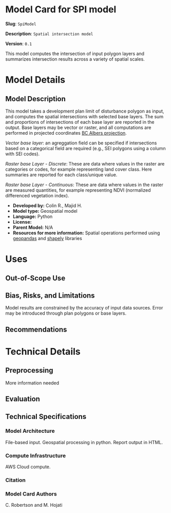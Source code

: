 # Model Card for SPI model

**Slug**: `SpiModel`

**Description**: `Spatial intersection model`

**Version**: `0.1`


<!--- Provide a quick summary of what the model is/does. [Optional] --->
This model computes the intersection of input polygon layers and summarizes intersection results across a variety of spatial scales. 

# Model Details

## Model Description

<!-- Provide a longer summary of what this model is/does. -->
This model takes a development plan limit of disturbance polygon as input, and computes the spatial intersections with selected base layers. The sum and proportions of intersections of each base layer are reported in the output. Base layers may be vector or raster, and all computations are performed in projected coordinates [BC Albers projection](https://epsg.io/3005).

*Vector base layer*: an agreggation field can be specified if intersections based on a categorical field are required (e.g., SEI polygons using a column with SEI codes).

*Raster base Layer - Discrete*: These are data where values in the raster are categories or codes, for example representing land cover class. Here summaries are reported for each class/unique value.

*Raster base Layer - Continuous*: These are data where values in the raster are measured quantities, for example representing NDVI (normalized differenced vegetation index).

- **Developed by:** Colin R., Majid H.
- **Model type:** Geospatial model
- **Language:** Python
- **License:** 
- **Parent Model:** N/A
- **Resources for more information:** Spatial operations performed using [geopandas](https://geopandas.org/en/stable/) and [shapely](https://shapely.readthedocs.io/en/stable/) libraries



# Uses

<!-- Address questions around how the model is intended to be used, including the foreseeable users of the model and those affected by the model. -->


 

## Out-of-Scope Use

<!-- This section addresses misuse, malicious use, and uses that the model will not work well for. -->
<!-- If the user enters content, print that. If not, but they enter a task in the list, use that. If neither, say "more info needed." -->



## Bias, Risks, and Limitations

<!-- This section is meant to convey both technical and sociotechnical limitations. -->

Model results are constrained by the accuracy of input data sources. Error may be introduced through plan polygons or base layers.


## Recommendations

<!-- This section is meant to convey recommendations with respect to the bias, risk, and technical limitations. -->


# Technical Details


## Preprocessing

More information needed


 
## Evaluation

<!-- This section describes the evaluation protocols and provides the results. -->


## Technical Specifications

### Model Architecture

File-based input. Geospatial processing in python. Report output in HTML.

### Compute Infrastructure

AWS Cloud compute.


### Citation

<!-- If there is a paper or blog post introducing the model, the APA and Bibtex information for that should go in this section. -->


### Model Card Authors
C. Robertson and M. Hojati
<!-- This section provides another layer of transparency and accountability. Whose views is this model card representing? How many voices were included in its construction? Etc. -->

